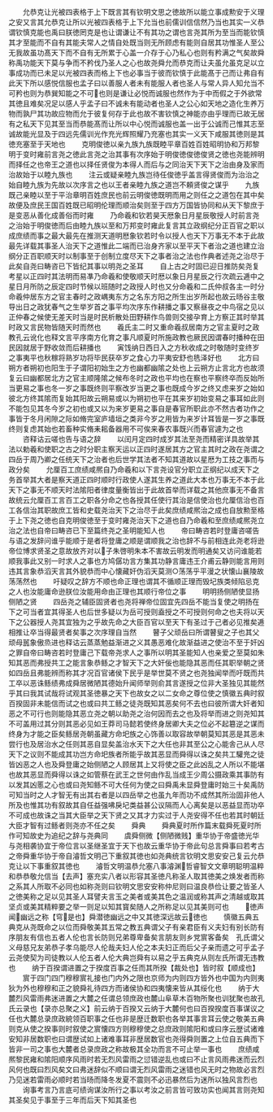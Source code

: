 <!-- { "loadSidebar": true } -->
　　允恭克让光被四表格于上下既言其有钦明文思之徳故所以能立事成勲安于义理之安又言其允恭克让所以光被四表格于上下允当也前儒训信信然乃当也其实一义恭谓钦慎克能也禹曰朕徳罔克是也让谓谦让不有其功之谓也言尧其所为至当而能钦慎其才至能而不自有其能夫常人之情自处既当则无所顾虑有能则自居其功惟圣人至公无我故虽功髙天下而不自有无所累于心盖一介存于心乃私心也则有矜满之气矣故舜称禹功能天下莫与争而不矜伐乃圣人之心也故尧舜允而恭克而让夫虽允虽克足以立事成功而已未足以光被四表而格上下也必事当于彼而钦慎于此能髙于己而让弗自有此天下所以感悦信服也孟子曰以善服人者未有能服人者也圣人与常人异人知允当不可矜也则为恭巽知能之不可也则是谦让必悦而诚服也然作为于中而假之于外欲常其徳且难矣况足以感人乎孟子曰不诚未有能动者也圣人之公心如天地之造化生养万物而孰尸其功故应物而允于彼复何存于此也故不害钦慎之神能亦由乎理而已故无居有之私天下见其至当而恭能髙而让所以中心悦而诚服也盖一出于公诚而己惟其志至诚故能光显及于四远先儒训光作充光辉照耀乃充塞也其实一义天下咸服其徳则是其徳充塞至于天地也
　　克明俊徳以亲九族九族既睦平章百姓百姓昭明协和万邦黎明于变时雍前言尧之徳此言尧之治其事有次序始于明俊徳俊徳俊贤之徳也尧能辨明而择任之也帝王之道也以择任贤俊为本得人而后与之同治天下天下之治由身及家而治故始于以睦九族也
　　注云或疑亲睦九族岂待任俊徳乎盖言得贤俊而为治治之始自睦九族为先故以次序言之也以王者亲睦九族之道岂不頼贤俊之谋乎
　　九族既己亲睦以至于平治章明百姓庶民也前云明俊徳既明而用之则任之之道包在其中矣故便及庶民王国百姓既已昭明伦理而顺治矣则至于四方万国皆协同和从天下黎庶于是变恶从善化成善俗而时雍
　　乃命羲和钦若昊天厯象日月星辰敬授人时前言尧之治始于明俊徳而后由睦九族以至和万邦变时雍此复言其立政纲纪分正百官之职以成庶绩而事之最大最先在推测天道明厯象钦若时令以授人也天下万事无不本于此故最先详载其事圣人治天下之道惟此二端而已治身齐家以至平天下者治之道也建立治纲分正百职顺天时以制事至于创制立度尽天下之事者治之法也作典者述尧之治尽于此矣自尧曰畴咨已下皆纪其事以明尧之圣耳
　　自上古之时固已迎日推防矣尧复考星以正四时其法明而易凖乃命羲和使敬顺天时厯以象日月星辰之行次疏云逓中之星日月所防之辰定四时节候以班随时之政授人时也又分命羲和二氏仲叔各主一时分命羲仲居东方之官主春时之政嵎夷东方之名东方阳之所生出岁所起也故云旸谷主敬导出日之政犹春气之生举岁首之事平均次序东作耕播之事又察昼夜之中鸟宿之见以正仲春之候使无差天时当是时民析散处田野耕作鸟兽则交接孕育上方察正其时举其时政又言民物皆随天时而然也
　　羲氏主二时又重命羲叔居南方之官主夏时之政教孔云讹化也释文言平序南方化育之事凡顺夏时所施政教也厥民因谓春时播种在田民因就居于野收敛而后耕播也
　　寅饯纳日西日入之方秋收成之时敬随时变终岁之事夷平也秋稼将熟岁功将毕民获卒岁之食心力平夷安舒也毨泽好也
　　北方曰朔方者朔初也阳生于子谓阳初始生之方也幽都幽隂之处也上云朔方止言北方也故须复云曰幽都居北方之官主顺隆隂之候布冬时之政也平均也在察也平察终卒而反始所当更易之事也冬一岁之事既终则平察改岁当更之事也既成今岁之终又虑来岁之始如彼北方终其隂而复始其阳故云朔易或以为朔初也平在其来岁初始变易之事耳如此则不能包见其冬今岁之初也或又以为来岁更易之事自是春官所职此亦不然古者功作之事皆于冬月闲隙之际如脩完室庐墙垣之类非今岁之用皆为来岁计耳皆是一岁之事既终则复虑其始也若畜种实脩耒耜备器用不可俟来春农事既兴而春官遽为之也
　　咨释诂云嗟也告与语之辞
　　以闰月定四时成岁其法至尧而精密详具故举其法以勅羲和使职之古之时分职主察天运以正四时遂居其方之官主其时之政在尧谓之四岳于周乃卿之任统天下之治者也后世学其法者不知其道故以星厯为工技之事而与政分矣
　　允厘百工庶绩咸熈自乃命羲和以下言尧设官分职立正纲纪以成天下之务首举其大者是察天道正四时顺时行政使人遂其生养之道此大本也万事无不本于此天下之事无不顺天时法隂阳者律度量衡皆出于此故首举而详载之其他庶事无不备言故统云允厘百工言百工之职各分命之也各授其任使行其治是信使治也允厘信治也百工各信治其职故庶工皆和史载尧治天下之治尽于此矣庶绩咸熈治之成也自放勲至格于上下尧之徳也自克明俊徳至于变时雍尧治天下之道也自乃命羲和至庶绩咸熈尧立治之法也自帝曰畴咨已下至篇终尧之圣明能知人也
　　帝曰畴咨若时登庸咨嗟告与语之发辞问谁乎能顺于是者将登庸之顺是谓顺我之治也辞不与前相连此尧老将逊帝位博求贤圣之意故放齐对以子朱啓明朱本不害故云明发而明通矣又访问谁能若顺我事此又别一时求人之事也方鸠僝功言方集其功静言庸违王介甫云静则能言用则违其言象恭滔天言其外貌恭而中心懐藏奸伪滔天莫测○荡荡乎平漫之状懐山襄陵故荡荡然也
　　吁疑叹之辞方不顺也命正理也谓其不循顺正理而毁圮族类倾陷忌克之人也汝能庸命逊朕位汝能用命由正理也其顺行帝位之事
　　明明扬侧陋使显扬侧陋之贤
　　四岳尧之辅臣固贤者也尧将禅帝位固宜先四岳不能当复使之明扬在下之可当者宜其得圣人也后世多疑以为岳可授则盍授之不可授则何命之也夫将以天下之公器授人尧其宜独为之乎故先命之大臣百官以至天下有圣过于己者必见推矣逓相推让卒当得最贤者矣事之次序理自当然
　　瞽子父顽岳曰所谓瞽叟之子也其父顽母嚚象傲烝进也释诂云蒸蒸勉益渐进之义其愚恶难化故渐益进之使治不至于奸凶之罪自帝曰畴咨若时登庸己下载帝尧求人之事所以明其圣能知人也亲爱之至莫如朱知其恶而弗授共工之能言象恭鲧之才智天下之大奸佞也能隐其恶而任其职举朝之贤如四岳且弗能辨而称其才况百官诸侯下民乎是举世莫不贤之也尧独闻举而吁既而共工卒以恶诛鲧绩弗成舜居微陋其德始升闻师举则俞其言遂授之位非大圣独见其能然乎其曰我其试哉将试观其圣徳暴之天下也故女之以二女命之尊位使之慎徽五典时叙百揆固非未能信而试之也或曰共工鲧之徒尧既知其恶矣何不去也曰彼所谓大奸者知恶之不可行也则能隐其恶立尧之朝以助尧之治何因而去之也及将举而进之则尧知其不可盖用过其分则其恶必见如王莽司马懿若使终身居卿大夫之位必不起簒逆之谋而终身为才能之臣矣鲧居尧朝虽藏方命圯族之心饰善以取容故举朝莫知其恶是其恶未尝行也及居治水之任则其恶自显矣盖治水天下之大任也非其至公之心能舎己从人尽天下之议则不能成其功岂方命圯族者所能乎故其恶显而舜得以诛之矣共工驩兠之徒皆凶恶之人也及舜登庸之始侧陋之人顾居其上又将使之臣之此凶乱之人所以不能堪也故其恶显而舜得以诛之如管蔡在武王之世何由作乱当成王少周公摄政乘其事防有以发其凶慝之心也或曰尧知鲧不可大任何为使之曰舜禹未显舜登庸时始三十矣禹防可知当时之人才智无有出其右者是以四岳举之也虽九年而功不成然其所治固非他人所及也惟其功有叙故其自任益强咈戾圮类益甚公议隔而人心离矣是以恶益显而功卒不可成也故诛之当其大臣举之天下贤之又其才力实过于人尧安得不任也若其时朝廷大臣才智有过鲧者则尧亦不任之矣
　　舜典
　　舜典夏时所作篇末载舜死夏时所作可知故史为追纪之辞与尧典同
　　虞舜侧微【侧陋微贱】重华协于帝盛徳光华与尧相袭协宜于帝位言以圣继圣宜于天下也故云重华协于帝此句总言舜事曰若考古之帝舜重华协于帝自濬哲文明己下重叙其徳也如尧典统言钦明文思安安己复云允恭克让以下事重叙其徳也
　　濬哲文明温恭允塞八事濬渊哲睿智文文章明聪明温粹和恭恭敬允信当【去声】塞充实八者以形容其圣徳凡称圣人取其徳美之焕发者而称之系其人所取不必同也如称尧则曰钦明文思安安称仲尼则曰温良恭俭让要之皆圣人之徳美称之足以见其圣人耳譬夫言玉之美者或美其色之温润或称其声之清越或取其坚贞或美其精粹要之举一则足以知其寳矣随人之所称足以见其美则可也
　　徳声闻幽远之称【穹是也】舜潜徳幽远之中又其徳深远故云徳也
　　慎徽五典五典克从尧既命之以位而舜敬美其五常之教五典谓父子有亲君臣有义夫妇有别长防有序朋友有信也五者人伦也言长防则兄弟尊卑备矣言朋友则乡党賔客备矣　孔氏谓父义母慈兄友弟恭子孝乌能尽人伦哉夫妇人伦之本夫妇正而后父子亲而遗之可乎孟子云尧使契为司徒教以人伦五者人伦大典岂舜有以易之乎五典克从则左氏所谓无违教也
　　纳于百揆谓进置之于揆度百事之任而其所揆【裁处也】皆时叙【顺成也】
　　賔于四门四门穆穆賔礼接也门内外之限也京师为内则四方皆外也中国为内则夷狄为外也穆穆和正之貌舜礼待四方而诸侯协和四夷懐来皆从其绥化也
　　纳于大麓烈风雷雨弗迷进置之大麓之任谓总领庶政也麓山阜草木百物所聚也训犹聚也故孔氏云录也【录亦总聚之义】前云纳于百揆又云纳于大麓何也曰百揆揆度百事谋议之任也大麓总录庶政綂领百职事之任也非是歴迁数职也各举其事言耳云使之敬美五典则克从使之揆事则时叙使之賔懐四方则穆穆使之总庶政则隂阳和或曰序云歴试诸难安知非居数职也曰谓歴试如上诸难事耳非歴居数官也尧得舜则置之上位自五典而下皆非一司之事也大麓者总录庶政之称故极其全功而言不可止举一事也
　　庶绩咸熈黎民雍和隂阳顺序风雨时若无烈风雷雨之愆错逆乱也或曰不止言风雨弗迷而云烈风何也既曰烈风矣文曰弗迷辞似不顺曰谓无烈风雷雨之迷错也风无时之物故必言烈乃见迷若雷雨必顺时若当旸而降冬发夏不震则不必迅暴然后为迷所以独风言烈也
　　询事考言乃言底可绩询谋汝所行之事以考汝之前言皆可致功实也闻其言则尧知其圣矣见于事至于三年而后天下知其圣也
